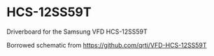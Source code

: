 # HCS-12SS59T
Driverboard for the Samsung VFD HCS-12SS59T

Borrowed schematic from https://github.com/qrti/VFD-HCS-12SS59T

